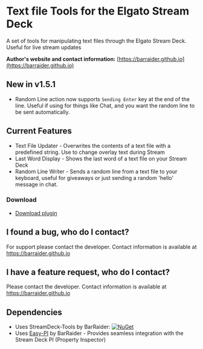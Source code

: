 # Text file Tools for the Elgato Stream Deck

A set of tools for manipulating text files through the Elgato Stream Deck. Useful for live stream updates

**Author's website and contact information:** [https://barraider.github.io](https://barraider.github.io)

## New in v1.5.1
- Random Line action now supports `Sending Enter` key at the end of the line. Useful if using for things like Chat, and you want the random line to be sent automatically.

## Current Features
* Text File Updater - Overwrites the contents of a text file with a predefined string. Use to change overlay text during Stream
* Last Word Display - Shows the last word of a text file on your Stream Deck
* Random Line Writer - Sends a random line from a text file to your keyboard, useful for giveaways or just sending a random 'hello' message in chat.


### Download

* [Download plugin](https://github.com/BarRaider/streamdeck-textfiletools/releases/)

## I found a bug, who do I contact?
For support please contact the developer. Contact information is available at https://barraider.github.io

## I have a feature request, who do I contact?
Please contact the developer. Contact information is available at https://barraider.github.io

## Dependencies
* Uses StreamDeck-Tools by BarRaider: [![NuGet](https://img.shields.io/nuget/v/streamdeck-tools.svg?style=flat)](https://www.nuget.org/packages/streamdeck-tools)
* Uses [Easy-PI](https://github.com/BarRaider/streamdeck-easypi) by BarRaider - Provides seamless integration with the Stream Deck PI (Property Inspector) 
